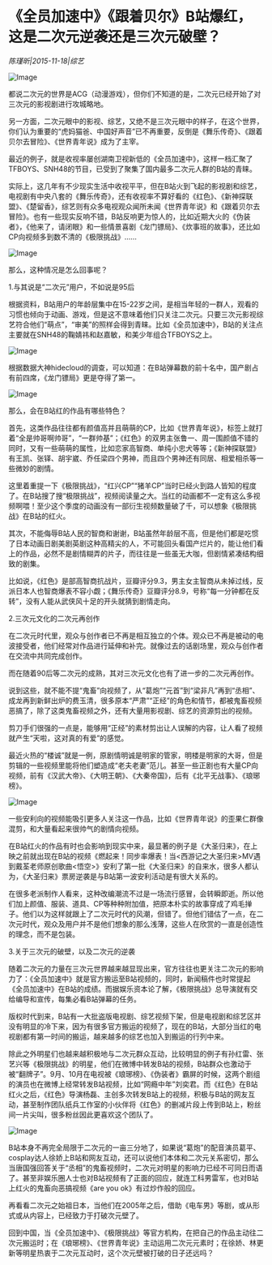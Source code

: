 # 《全员加速中》《跟着贝尔》B站爆红，这是二次元逆袭还是三次元破壁？

*陈瑾昕|2015-11-18|综艺*

![Image](http://static.ylzbl.com/uploads/ueditor/php/upload/image/20171019/1508396939702644.jpeg)

都说二次元的世界是ACG（动漫游戏），但你们不知道的是，二次元已经开始了对三次元的影视剧进行攻城略地。

另一方面，二次元眼中的影视、综艺，又绝不是三次元眼中的样子，在这个世界，你们认为重要的“虎妈猫爸、中国好声音”已不再重要，反倒是《舞乐传奇》、《跟着贝尔去冒险》、《世界青年说》成为了主宰。

最近的例子，就是收视率屡创湖南卫视新低的《全员加速中》，这样一档汇聚了TFBOYS、SNH48的节目，已受到了聚集了国内最多二次元人群的B站的青睐。

实际上，这几年有不少现实生活中收视平平，但在B站火到飞起的影视剧和综艺，电视剧有中央八套的《舞乐传奇》，还有收视率不算好看的《红色》、《新神探联盟》、《楚留香》，综艺则有众多电视观众闻所未闻《世界青年说》和《跟着贝尔去冒险》。也有一些现实反响不错，B站反响更为惊人的，比如近期大火的《伪装者》，《他来了，请闭眼》和一些情景喜剧《龙门镖局》、《炊事班的故事》，还比如CP向视频多到数不清的《极限挑战》……

![Image](http://si1.go2yd.com/get-image/0HbUin45WNs)

那么，这种情况是怎么回事呢？

1.与其说是“二次元”用户，不如说是95后

根据资料，B站用户的年龄层集中在15-22岁之间，是相当年轻的一群人，观看的习惯也倾向于动画、游戏，但是这不意味着他们只关注二次元。只要三次元影视综艺符合他们“萌点”，“审美”的照样会得到青睐。比如《全员加速中》，B站的关注点主要就在SNH48的鞠婧祎和赵嘉敏，和美少年组合TFBOYS之上。

![Image](http://si1.go2yd.com/get-image/0HbUilQHQOG)

根据数据大神hidecloud的调查，可以知道：在B站弹幕数的前十名中，国产剧占有前四席，《龙门镖局》更是夺得了第一。

![Image](http://si1.go2yd.com/get-image/0HbUiiXa5xo)

那么，会在B站红的作品有哪些特色？

首先，这类作品往往都有颜值高并且萌萌的CP，比如《世界青年说》，标签上就打着“全是帅哥啊帅哥”，“一群帅基”；《红色》的双男主张鲁一、周一围颜值不错的同时，又有一些萌萌的属性，比如恋家高智商、单纯小忠犬等等；《新神探联盟》有王凯、张铎、胡宇崴、乔任梁四个男神，而且四个男神还有同居、相爱相杀等一些微妙的剧情。

这里着重提一下《极限挑战》，“红兴CP”“猪羊CP”当时已经火到路人皆知的程度了。在B站搜了搜“极限挑战”，视频阅读量之大。当红的动画都不一定有这么多视频啊喂！至少这个季度的动画没有一部衍生视频数量破了千，可以想象《极限挑战》在B站的红火。

其次，不能侮辱B站人民的智商和谢谢，B站虽然年龄层不高，但是他们都是吃惯了日本动画日剧美剧英剧这种高精尖的人，不可能回头看国产烂片的，能让他们看上的作品，必然不是剧情糊弄的片子，而往往是一些虽无大咖，但剧情紧凑结构细致的剧集。

比如说，《红色》是部高智商抗战片，豆瓣评分9.3，男主女主智商从未掉过线，反派日本人也智商爆表不容小觑；《舞乐传奇》豆瓣评分8.9，号称“每一分钟都在反转”，没有人能从武侠风十足的开头就猜到剧情走向。

2.三次元文化的二次元再创作

在二次元时代里，观众与创作者已不再是相互独立的个体。观众已不再是被动的电波接受者，他们经常对作品进行延伸和补完。就像过去的话剧场里，观众与创作者在交流中共同完成创作。

而在随着90后等二次元的成熟，其对三次元文化也有了进一步的二次元再创作。

说到这些，就不能不提“鬼畜”向视频了，从“葛炮”“元首”到“梁非凡”再到“丞相”、成龙再到新鲜出炉的费玉清，很多原本“严肃”“正经”的角色和情节，都被鬼畜视频恶搞了，除了这类鬼畜视频之外，还有大量用影视剧、综艺的资源剪出的视频。

剪刀手们很强的一点是，能够用“正经”的素材剪出让人误解的内容，让人看了视频就产生“天啦，这对真的有爱”的感觉。

最近火热的“楼诚”就是一例，原剧情明诚是明家的管家，明楼是明家的大哥，但是剪辑的一些视频里能将他们塑造成“老夫老妻”范儿。甚至一些正剧也有大量CP向视频，前有《汉武大帝》、《大明王朝》、《大秦帝国》，后有《北平无战事》、《琅琊榜》。

![Image](http://si1.go2yd.com/get-image/0HbUihaQ9Gi)

一些安利向的视频能吸引更多人关注这一作品，比如《世界青年说》的歪果仁群像混剪，和大量看起来很帅气的剧情向视频。

在B站红火的作品有时也会影响到现实中来，最显著的例子是《大圣归来》，在上映之前就出现在B站的视频《燃起来！同步率爆表！当<西游记之大圣归来>MV遇到戴荃老师原创歌曲<悟空>》安利了第一批《大圣归来》的自来水，很多人都认为，《大圣归来》票房逆袭是与B站第一波安利活动是有很大关系的。

在很多老派制作人看来，这种改编潮流不过是一场流行感冒，会转瞬即逝。所以他们加上颜值、服装、道具、CP等种种附加值，把原本朴实的故事穿成了鸡毛掸子。他们以为这样就跟上了二次元时代的风潮，但错了。但他们错估了一点，在二次元时代，观众及用户并不是他们想象的那么浅薄，这些人在欣赏的一直是创造性的理念，而不是包装。

3.关于三次元的破壁，以及二次元的逆袭

随着二次元的力量在三次元世界越来越显现出来，官方往往也更关注二次元的影响力了：《全员加速中》就是官方搬运至B站视频的，同时，新闻稿件也时常提起《全员加速中》在B站的成绩。而据娱乐资本论了解，《极限挑战》总导演就有交给编导和宣传，每集必看B站弹幕的任务。

版权时代到来，B站有一大批盗版电视剧、综艺视频下架，但是电视剧和综艺区并没有明显的冷下来，因为有很多官方搬运的视频了，现在的B站，大部分当红的电视剧都有第一时间的搬运，越来越多的综艺也加入到搬运的行列中来。

除此之外明星们也越来越积极地与二次元群众互动，比较明显的例子有孙红雷、张艺兴等《极限挑战》的明星，他们在微博中转发B站的视频，B站群众也激动于被“翻牌子”。9月、10月在电视被《琅琊榜》、《伪装者》霸屏的时候，这两个剧组的演员也在微博上经常转发B站视频，比如“网瘾中年”刘奕君。而《红色》在B站红火之后，《红色》导演杨磊、主创多次转发B站上的视频，积极与B站的网友互动，甚至制作团队纸兵工作室的小伙伴将《红色》的删减片段上传到B站上，粉丝间一片尖叫，很多粉丝因此更喜欢这个团队了。

![Image](http://si1.go2yd.com/get-image/0HbUikF3ryC)

B站本身不再完全局限于二次元的一亩三分地了，如果说“葛炮”的配音演员葛平、cosplay达人徐娇上B站和网友互动，还可以说他们本体和二次元关系密切，那么当唐国强回答关于“丞相”的鬼畜视频时，二次元对明星的影响力已经不可同日而语了。甚至非娱乐圈人士也对B站视频有了正面的回应，就连工科男雷军，也对B站上红火的鬼畜向恶搞视频《are you ok》有过炒作般的回应。

再看看二次元之始祖日本，当他们在2005年之后，借助《电车男》等剧，或从形式或从内容上，已经致力于打破次元壁了。

回到中国，当《全员加速中》、《极限挑战》等官方机构，在把自己的作品主动往二次元搬运时；在《琅琊榜》、《世界青年说》主动运用二次元元素时；在徐娇、林更新等明星热衷于二次元互动时，这个次元壁被打破的日子还远吗？

